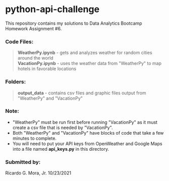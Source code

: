 # python-api-challenge 

This repository contains my solutions to Data Analytics Bootcamp Homework Assignment #6.

### Code Files:

> **WeatherPy.ipynb** - gets and analyzes weather for random cities around the world<br>
> **VacationPy.ipynb** - uses the weather data from "WeatherPy" to map hotels in favorable locations<br>

### Folders:

> **output_data** - contains csv files and graphic files output from "WeatherPy" and "VacationPy"

### Note:

* "WeatherPy" must be run first before running "VacationPy" as it must create a csv file that is needed by "VacationPy".
* Both "WeatherPy" and "VacationPy" have blocks of code that take a few minutes to complete.
* You will need to put your API keys from OpenWeather and Google Maps into a file named **api_keys.py** in this directory.

### Submitted by: <br>
Ricardo G. Mora, Jr.  10/23/2021
 
